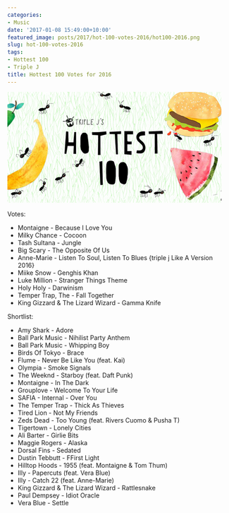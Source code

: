 ```yaml
---
categories:
- Music
date: '2017-01-08 15:49:00+10:00'
featured_image: posts/2017/hot-100-votes-2016/hot100-2016.png
slug: hot-100-votes-2016
tags:
- Hottest 100
- Triple J
title: Hottest 100 Votes for 2016
---
```


![hot100](hot100-2016.png)

Votes:

- Montaigne - Because I Love You
- Milky Chance - Cocoon
- Tash Sultana - Jungle
- Big Scary - The Opposite Of Us
- Anne-Marie - Listen To Soul, Listen To Blues {triple j Like A Version 2016}
- Miike Snow - Genghis Khan
- Luke Million - Stranger Things Theme
- Holy Holy - Darwinism
- Temper Trap, The - Fall Together
- King Gizzard & The Lizard Wizard - Gamma Knife


Shortlist:

- Amy Shark - Adore
- Ball Park Music - Nihilist Party Anthem
- Ball Park Music - Whipping Boy
- Birds Of Tokyo - Brace
- Flume - Never Be Like You (feat. Kai)
- Olympia - Smoke Signals
- The Weeknd - Starboy (feat. Daft Punk)
- Montaigne - In The Dark
- Grouplove - Welcome To Your Life
- SAFIA - Internal - Over You
- The Temper Trap - Thick As Thieves
- Tired Lion - Not My Friends
- Zeds Dead - Too Young (feat. Rivers Cuomo & Pusha T)
- Tigertown - Lonely Cities
- Ali Barter - Girlie Bits
- Maggie Rogers - Alaska
- Dorsal Fins - Sedated
- Dustin Tebbutt - FFirst Light
- Hilltop Hoods - 1955 (feat. Montaigne & Tom Thum)
- Illy - Papercuts (feat. Vera Blue)
- Illy - Catch 22 (feat. Anne-Marie)
- King Gizzard & The Lizard Wizard - Rattlesnake
- Paul Dempsey - Idiot Oracle
- Vera Blue - Settle